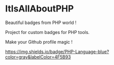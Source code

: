 # ItIsAllAboutPHP
Beautiful badges from PHP world ! 

Project for custom badges for PHP tools. 

Make your Github profile magic !

https://img.shields.io/badge/PHP-Language-blue?color=gray&labelColor=4F5B93
